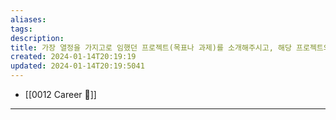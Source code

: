 ```yaml
---
aliases: 
tags: 
description:
title: 가장 열정을 가지고로 임했던 프로젝트(목표나 과제)를 소개해주시고, 해당 프로젝트의 수행 과정 및 결과에 대해 설명해주세요
created: 2024-01-14T20:19:19
updated: 2024-01-14T20:19:5041
---
```

- [[0012 Career 💼]]
---
